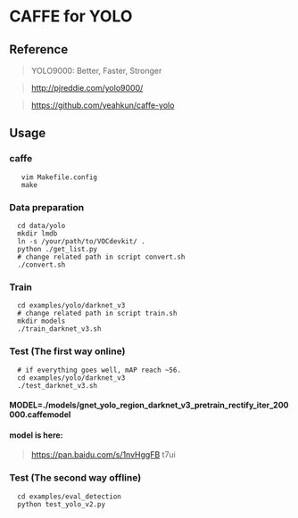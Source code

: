 # CAFFE for YOLO

## Reference

> YOLO9000: Better, Faster, Stronger

> http://pjreddie.com/yolo9000/

> https://github.com/yeahkun/caffe-yolo
## Usage

### caffe
```Shell
   vim Makefile.config
   make
```

### Data preparation
```Shell
  cd data/yolo
  mkdir lmdb
  ln -s /your/path/to/VOCdevkit/ .
  python ./get_list.py
  # change related path in script convert.sh
  ./convert.sh 
```

### Train
```Shell
  cd examples/yolo/darknet_v3
  # change related path in script train.sh
  mkdir models
  ./train_darknet_v3.sh
```

### Test (The first way online)
```Shell
  # if everything goes well, mAP reach ~56.
  cd examples/yolo/darknet_v3
  ./test_darknet_v3.sh
```
#### MODEL=./models/gnet_yolo_region_darknet_v3_pretrain_rectify_iter_200000.caffemodel
#### model is here:
> https://pan.baidu.com/s/1nvHggFB     t7ui

### Test (The second way offline)
```Shell
  cd examples/eval_detection
  python test_yolo_v2.py
```
